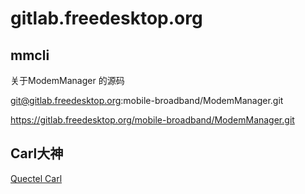gitlab.freedesktop.org
========

mmcli
-----

关于ModemManager 的源码

git@gitlab.freedesktop.org:mobile-broadband/ModemManager.git

https://gitlab.freedesktop.org/mobile-broadband/ModemManager.git

Carl大神
----

[Quectel Carl](https://gitlab.freedesktop.org/carlyin)


